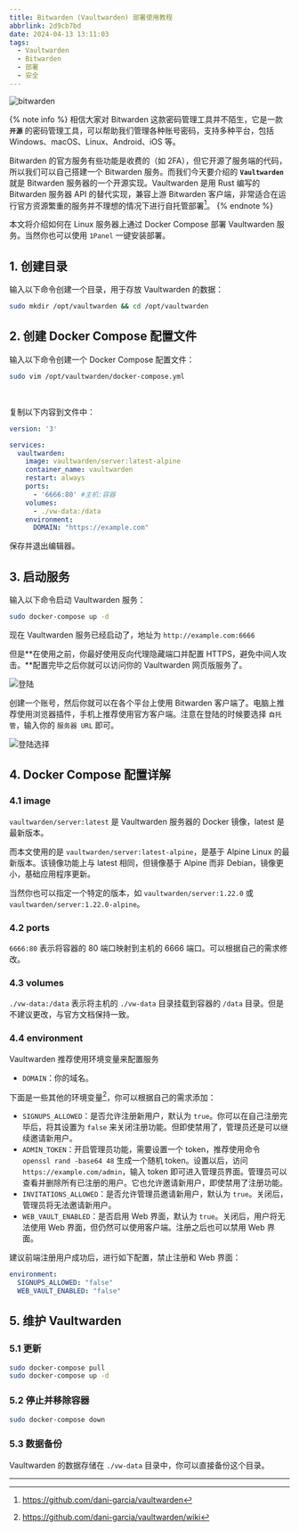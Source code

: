 ```yaml
---
title: Bitwarden (Vaultwarden) 部署使用教程
abbrlink: 2d9cb7bd
date: 2024-04-13 13:11:03
tags:
  - Vaultwarden
  - Bitwarden
  - 部署
  - 安全
---
```


![bitwarden](apps-combo-logo.webp)

{% note info %}
相信大家对 Bitwarden 这款密码管理工具并不陌生，它是一款 **`开源`** 的密码管理工具，可以帮助我们管理各种账号密码，支持多种平台，包括 Windows、macOS、Linux、Android、iOS 等。

Bitwarden 的官方服务有些功能是收费的（如 2FA），但它开源了服务端的代码，所以我们可以自己搭建一个 Bitwarden 服务。而我们今天要介绍的 **`Vaultwarden`** 就是 Bitwarden 服务器的一个开源实现。Vaultwarden 是用 Rust 编写的 Bitwarden 服务器 API 的替代实现，兼容上游 Bitwarden 客户端，非常适合在运行官方资源繁重的服务并不理想的情况下进行自托管部署[^1]。
{% endnote %}

本文将介绍如何在 Linux 服务器上通过 Docker Compose 部署 Vaultwarden 服务。当然你也可以使用 `1Panel` 一键安装部署。

## 1. 创建目录

输入以下命令创建一个目录，用于存放 Vaultwarden 的数据：
```bash
sudo mkdir /opt/vaultwarden && cd /opt/vaultwarden
```

## 2. 创建 Docker Compose 配置文件

输入以下命令创建一个 Docker Compose 配置文件：
```bash
sudo vim /opt/vaultwarden/docker-compose.yml
```
<br>

复制以下内容到文件中：
```yaml
version: '3'

services:
  vaultwarden:
    image: vaultwarden/server:latest-alpine
    container_name: vaultwarden
    restart: always
    ports:
      - '6666:80' #主机:容器
    volumes:
      - ./vw-data:/data
    environment:
      DOMAIN: "https://example.com"
```
保存并退出编辑器。

## 3. 启动服务

输入以下命令启动 Vaultwarden 服务：
```bash
sudo docker-compose up -d
```

现在 Vaultwarden 服务已经启动了，地址为 `http://example.com:6666`

但是**在使用之前，你最好使用反向代理隐藏端口并配置 HTTPS，避免中间人攻击。**配置完毕之后你就可以访问你的 Vaultwarden 网页版服务了。

![登陆](vault-login.webp)

创建一个账号，然后你就可以在各个平台上使用 Bitwarden 客户端了。电脑上推荐使用浏览器插件，手机上推荐使用官方客户端。注意在登陆的时候要选择 `自托管`，输入你的 `服务器 URL` 即可。

![登陆选择](login.webp)


## 4. Docker Compose 配置详解

### 4.1 image

`vaultwarden/server:latest` 是 Vaultwarden 服务器的 Docker 镜像，latest 是最新版本。

而本文使用的是 `vaultwarden/server:latest-alpine`，是基于 Alpine Linux 的最新版本。该镜像功能上与 latest 相同，但镜像基于 Alpine 而非 Debian，镜像更小，基础应用程序更新。

当然你也可以指定一个特定的版本，如 `vaultwarden/server:1.22.0` 或 `vaultwarden/server:1.22.0-alpine`。

### 4.2 ports

`6666:80` 表示将容器的 80 端口映射到主机的 6666 端口。可以根据自己的需求修改。

### 4.3 volumes

`./vw-data:/data` 表示将主机的 `./vw-data` 目录挂载到容器的 `/data` 目录。但是不建议更改，与官方文档保持一致。

### 4.4 environment

Vaultwarden 推荐使用环境变量来配置服务

- `DOMAIN`：你的域名。

下面是一些其他的环境变量[^2]，你可以根据自己的需求添加：

- `SIGNUPS_ALLOWED`：是否允许注册新用户，默认为 `true`。你可以在自己注册完毕后，将其设置为 `false` 来关闭注册功能。但即使禁用了，管理员还是可以继续邀请新用户。
- `ADMIN_TOKEN`：开启管理员功能，需要设置一个 token，推荐使用命令 `openssl rand -base64 48` 生成一个随机 token。设置以后，访问 `https://example.com/admin`，输入 token 即可进入管理员界面。管理员可以查看并删除所有已注册的用户。它也允许邀请新用户，即使禁用了注册功能。
- `INVITATIONS_ALLOWED`：是否允许管理员邀请新用户，默认为 `true`。关闭后，管理员将无法邀请新用户。
- `WEB_VAULT_ENABLED`：是否启用 Web 界面，默认为 `true`。关闭后，用户将无法使用 Web 界面，但仍然可以使用客户端。注册之后也可以禁用 Web 界面。


建议前端注册用户成功后，进行如下配置，禁止注册和 Web 界面：
```yml
environment:
  SIGNUPS_ALLOWED: "false"
  WEB_VAULT_ENABLED: "false"
```

## 5. 维护 Vaultwarden

### 5.1 更新

```bash
sudo docker-compose pull
sudo docker-compose up -d
```

### 5.2 停止并移除容器

```bash
sudo docker-compose down
```

### 5.3 数据备份

Vaultwarden 的数据存储在 `./vw-data` 目录中，你可以直接备份这个目录。


---

[^1]: https://github.com/dani-garcia/vaultwarden
[^2]: https://github.com/dani-garcia/vaultwarden/wiki
